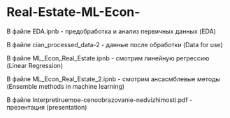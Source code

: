 # Real-Estate-ML-Econ-

В файле EDA.ipnb - предобработка и анализ первичных данных (EDA)

В файле cian_processed_data-2 - данные после обработки (Data for use)

В файле ML_Econ_Real_Estate.ipnb - смотрим линейную регрессию (Linear Regression)

В файле ML_Econ_Real_Estate_2.ipnb - смотрим ансасмблевые методы (Ensemble methods in machine learning) 

В файле Interpretiruemoe-cenoobrazovanie-nedvizhimosti.pdf - презентация (presentation)
